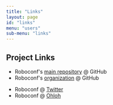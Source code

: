 ```yaml
---
title: "Links"
layout: page
id: "links"
menu: "users"
sub-menu: "links"
---
```


## Project Links

* Roboconf's [main repository](https://github.com/roboconf/roboconf) @ GitHub
* Roboconf's [organization](https://github.com/roboconf) @ GitHub

<!-- -->

* Roboconf @ [Twitter](https://twitter.com/Roboconf)
* Roboconf @ [Ohloh](https://www.ohloh.net/p/roboconf)
